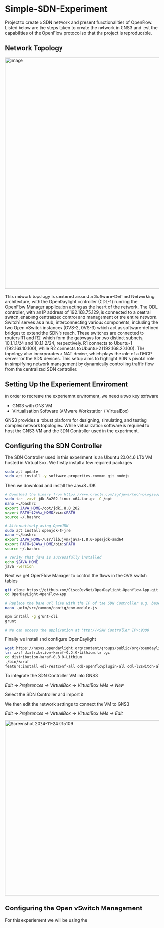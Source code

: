 # Simple-SDN-Experiment
Project to create a SDN network and present functionalities of OpenFlow. Listed below are the steps taken to create the network in GNS3 and test the capabilities of the OpenFlow protocol so that the project is reproducable.

## Network Topology
<img width="759" alt="image" src="https://github.com/user-attachments/assets/013ab14e-97d3-4019-a894-e94127369b0d">
<br/><br/>
This network topology is centered around a Software-Defined Networking architecture, with the OpenDaylight controller (ODL-1) running the OpenFlow Manager application acting as the heart of the network. The ODL controller, with an IP address of 192.168.75.129, is connected to a central switch, enabling centralized control and management of the entire network. Switch1 serves as a hub, interconnecting various components, including the two Open vSwitch  instances (OVS-2, OVS-3) which act as software-defined bridges to extend the SDN's reach. These switches are connected to routers R1 and R2, which form the gateways for two distinct subnets, 10.1.1.1/24 and 10.1.1.2/24, respectively. R1 connects to Ubuntu-1 (192.168.10.100), while R2 connects to Ubuntu-2 (192.168.20.100). The topology also incorporates a NAT device, which plays the role of a DHCP server for the SDN devices. This setup aims to highlight SDN's pivotal role in simplifying network management by dynamically controlling traffic flow from the centralized SDN controller.

## Setting Up the Experiement Enviroment
In order to recreate the experiemnt enviroment, we need a two key software
* GNS3 with GNS VM
* Virtualisation Software (VMware Workstation / VirtualBox)

GNS3 provides a robust platform for designing, simulating, and testing complex network topologies. While virtualization software is required to host the GNS3 VM and the SDN Controller used in the experiment.

## Configuring the SDN Controller
The SDN Controller used in this experiment is an Ubuntu 20.04.6 LTS VM hosted in Virtual Box. We firstly install a few required packages
```bash
sudo apt update
sudo apt install -y software-properties-common git nodejs
```
Then we download and install the Java8 JDK
```bash
# Download the binary from https://www.oracle.com/sg/java/technologies/javase/javase8-archive-downloads.html
sudo tar -zxvf jdk-8u202-linux-x64.tar.gz -C /opt
nano ~./bashrc
export JAVA_HOME=/opt/jdk1.8.0_202
export PATH=$JAVA_HOME/bin:$PATH
source ~/.bashrc

# Alternatively using OpenJDK
sudo apt install openjdk-8-jre
nano ~./bashrc
export JAVA_HOME=/usr/lib/jvm/java-1.8.0-openjdk-amd64
export PATH=$JAVA_HOME/bin:$PATH
source ~/.bashrc

# Verify that java is successfully installed
echo $JAVA_HOME
java -version
```
Next we get OpenFlow Manager to control the flows in the OVS switch tables
```bash
git clone https://github.com/CiscoDevNet/OpenDaylight-Openflow-App.git
cd OpenDayLight-OpenFlow-App

# Replace the base url line with the IP of the SDN Controller e.g. baseURL: "http://192.168.75.129:",
nano ./ofm/src/common/config/env.module.js

npm install -g grunt-cli
grunt

# We can access the application at http://<SDN Controller IP>:9000
```
Finally we install and configure OpenDaylight
```bash
wget https://nexus.opendaylight.org/content/groups/public/org/opendaylight/integration/distribution-karaf/0.3.0-Lithium/distribution-karaf-0.3.0-Lithium.tar.gz
tar zxvf distribution-karaf-0.3.0-Lithium.tar.gz
cd distribution-karaf-0.3.0-Lithium
./bin/karaf
feature:install odl-restconf-all odl-openflowplugin-all odl-l2switch-all odl-mdsal-all odl-yangtools-common
```
To integrate the SDN Controller VM into GNS3

*Edit -> Preferences -> VirtualBox -> VirtualBox VMs -> New*

Select the SDN Controller and import it

We then edit the network settings to connect the VM to GNS3

*Edit -> Preferences -> VirtualBox -> VirtualBox VMs -> Edit*

<img width="575" alt="Screenshot 2024-11-24 015109" src="https://github.com/user-attachments/assets/c89c336c-8fa9-4777-9be5-1d264051c76d">

## Configuring the Open vSwitch Management
For this experiement we will be using the 
